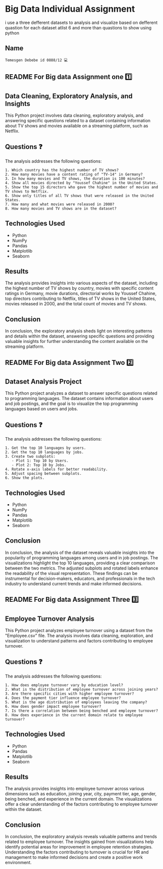# Big Data Individual Assignment 
 i use a three defferent datasets to analysis and  visualize based on defferent quastion  for each dataset atlist  6 and more than  quastions  to show  using python 
## Name
 ``` Temesgen Debebe id 0888/12 💻 ```


## README For Big data Assignment one 1️⃣

## Data Cleaning, Exploratory Analysis, and Insights

This Python project involves data cleaning, exploratory analysis, and answering specific questions related to a dataset containing information about TV shows and movies available on a streaming platform, such as Netflix.

## Questions ❓

The analysis addresses the following questions:
```
1. Which country has the highest number of TV shows?
2. How many movies have a content rating of "TV-14" in Germany?
3. In how many movies and TV shows, the duration is 100 minutes?
4. Show all movies directed by "Youssef Chahine" in the United States.
5. Show the top 15 directors who gave the highest number of movies and TV shows to Netflix.
6. Show only titles of all TV shows that were released in the United States.
7. How many and what movies were released in 2000?
8. How many movies and TV shows are in the dataset?
```
## Technologies Used

- Python
- NumPy
- Pandas
- Matplotlib
- Seaborn

## Results
The analysis provides insights into various aspects of the dataset, including the highest number of TV shows by country, movies with specific content ratings in Germany, movie durations, directorial works by Youssef Chahine, top directors contributing to Netflix, titles of TV shows in the United States, movies released in 2000, and the total count of movies and TV shows.

## Conclusion
In conclusion, the exploratory analysis sheds light on interesting patterns and details within the dataset, answering specific questions and providing valuable insights for further understanding the content available on the streaming platform.
















## README For Big data Assignment Two 2️⃣


## Dataset Analysis Project

This Python project analyzes a dataset to answer specific questions related to programming languages. The dataset contains information about users and job postings, and the goal is to visualize the top programming languages based on users and jobs.

## Questions ❓

The analysis addresses the following questions:
```
1. Get the top 10 languages by users.
2. Get the top 10 languages by jobs.
3. Create two subplots:
   - Plot 1: Top 10 by Users.
   - Plot 2: Top 10 by Jobs.
4. Rotate x-axis labels for better readability.
5. Adjust spacing between subplots.
6. Show the plots.
```
## Technologies Used

- Python
- NumPy
- Pandas
- Matplotlib
- Seaborn


## Conclusion
In conclusion, the analysis of the dataset reveals valuable insights into the popularity of programming languages among users and in job postings. The visualizations highlight the top 10 languages, providing a clear comparison between the two metrics. The adjusted subplots and rotated labels enhance the readability of the visual representation. These findings can be instrumental for decision-makers, educators, and professionals in the tech industry to understand current trends and make informed decisions.




## README For Big data Assignment Three 3️⃣


## Employee Turnover Analysis

This Python project analyzes employee turnover using a dataset from the "Employee.csv" file. The analysis involves data cleaning, exploration, and visualization to understand patterns and factors contributing to employee turnover.

## Questions ❓

The analysis addresses the following questions:
```
1. How does employee turnover vary by education level?
2. What is the distribution of employee turnover across joining years?
3. Are there specific cities with higher employee turnover?
4. Does the payment tier influence employee turnover?
5. What is the age distribution of employees leaving the company?
6. How does gender impact employee turnover?
7. Is there a correlation between being benched and employee turnover?
8. How does experience in the current domain relate to employee turnover?
```
## Technologies Used

- Python
- Pandas
- Matplotlib
- Seaborn


## Results
The analysis provides insights into employee turnover across various dimensions such as education, joining year, city, payment tier, age, gender, being benched, and experience in the current domain. The visualizations offer a clear understanding of the factors contributing to employee turnover within the dataset.

## Conclusion
In conclusion, the exploratory analysis reveals valuable patterns and trends related to employee turnover. The insights gained from visualizations help identify potential areas for improvement in employee retention strategies. Understanding the factors contributing to turnover is crucial for HR and management to make informed decisions and create a positive work environment.


